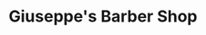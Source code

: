 ---
title: "Giuseppe's Barber Shop"
url: /north-kingstown/giuseppes-barber-shop/
shop: hairdresser
---